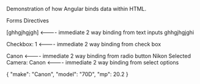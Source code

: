 Demonstration of how Angular binds data within HTML.

Forms Directives

[ghhgjhgjgh]    <---- immediate 2 way binding from text inputs
 ghhgjhgjghi
 
 Checkbox: 1    <---- immediate 2 way binding from check box
 
 Canon          <---- immediate 2 way binding from radio button
 Nikon
Selected Camera: Canon   <---- immediate 2 way binding from select options

 { "make": "Canon", "model": "70D", "mp": 20.2 }